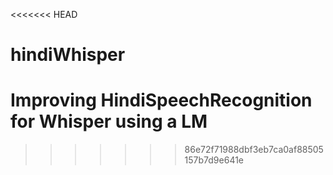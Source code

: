 <<<<<<< HEAD
# hindiWhisper
Improving HindiSpeechRecognition for Whisper using a LM
=======

>>>>>>> 86e72f71988dbf3eb7ca0af88505157b7d9e641e
